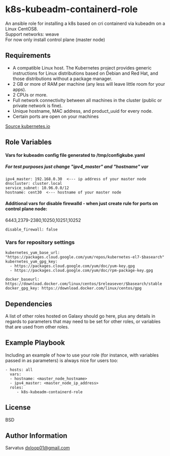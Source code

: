 k8s-kubeadm-containerd-role
=========

An ansible role for installing a k8s based on cri containerd via kubeadm on a Linux CentOS8.  
Support networks: weave  
For now only install control plane (master node)
    
    
Requirements
------------

- A compatible Linux host. The Kubernetes project provides generic instructions for Linux distributions based on Debian and Red Hat, and those distributions without a package manager.
- 2 GB or more of RAM per machine (any less will leave little room for your apps).
- 2 CPUs or more.
- Full network connectivity between all machines in the cluster (public or private network is fine).
- Unique hostname, MAC address, and product_uuid for every node.
- Certain ports are open on your machines

[Source kubernetes.io](https://kubernetes.io/docs/setup/production-environment/tools/kubeadm/install-kubeadm/)
  
  
Role Variables
--------------

#### Vars for kubeadm config file  generated to /tmp/configkube.yaml
##### For test purposes just change "ipv4_master" and "hostname" var
```
ipv4_master: 192.168.0.30  <--- ip address of your master node  
dnscluster: cluster.local  
service_subnet: 10.96.0.0/12  
hostname: cent30  <--- hostname of your master node  
```

#### Additional vars for disable firewalld - when <false> just create rule for ports on control plane node: 
6443,2379-2380,10250,10251,10252  
```
disable_firewall: false
```

### Vars for repository settings
```
kubernetes_yum_base_url: "https://packages.cloud.google.com/yum/repos/kubernetes-el7-$basearch"  
kubernetes_yum_gpg_key:
  - https://packages.cloud.google.com/yum/doc/yum-key.gpg  
  - https://packages.cloud.google.com/yum/doc/rpm-package-key.gpg

docker_baseurl: https://download.docker.com/linux/centos/$releasever/$basearch/stable  
docker_gpg_key: https://download.docker.com/linux/centos/gpg
```
  
  
Dependencies
------------

A list of other roles hosted on Galaxy should go here, plus any details in regards to parameters that may need to be set for other roles, or variables that are used from other roles.
  
  
Example Playbook
----------------

Including an example of how to use your role (for instance, with variables passed in as parameters) is always nice for users too:

    - hosts: all
      vars:
      - hostname: <master_node_hostname>
      - ipv4_master: <master_node_ip_address>
      roles:
         - k8s-kubeadm-containerd-role

License
-------

BSD

Author Information
------------------

Sarvatus <dxloop01@gmail.com>
